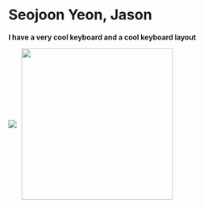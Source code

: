 # Seojoon Yeon, Jason
**I have a very cool keyboard and a cool keyboard layout**
<div style="display: flex; gap: 10px; align-items: center;">
  <img src="https://github-readme-stats.vercel.app/api/top-langs/?username=seojoon-y&hide=css&theme=tokyonight"/>
  <img src="https://github.com/user-attachments/assets/018bc96a-24a1-4e22-b3eb-66d7d833e18a" width="300"/>
</div>



<!---
seojoon-y/seojoon-y is a ✨ special ✨ repository because its `README.md` (this file) appears on your GitHub profile.
You can click the Preview link to take a look at your changes.
--->
